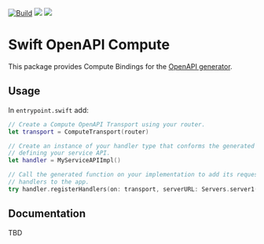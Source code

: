 [![Build](https://github.com/novr/swift-openapi-compute/actions/workflows/swift.yml/badge.svg)](https://github.com/novr/swift-openapi-compute/actions/workflows/swift.yml)
[![](https://img.shields.io/endpoint?url=https%3A%2F%2Fswiftpackageindex.com%2Fapi%2Fpackages%2Fnovr%2Fswift-openapi-compute%2Fbadge%3Ftype%3Dswift-versions)](https://swiftpackageindex.com/novr/swift-openapi-compute)
[![](https://img.shields.io/endpoint?url=https%3A%2F%2Fswiftpackageindex.com%2Fapi%2Fpackages%2Fnovr%2Fswift-openapi-compute%2Fbadge%3Ftype%3Dplatforms)](https://swiftpackageindex.com/novr/swift-openapi-compute)

# Swift OpenAPI Compute

This package provides Compute Bindings for the [OpenAPI generator](https://github.com/apple/swift-openapi-generator).

## Usage

In `entrypoint.swift` add:

```swift
// Create a Compute OpenAPI Transport using your router.
let transport = ComputeTransport(router)

// Create an instance of your handler type that conforms the generated protocol
// defining your service API.
let handler = MyServiceAPIImpl()

// Call the generated function on your implementation to add its request
// handlers to the app.
try handler.registerHandlers(on: transport, serverURL: Servers.server1())
```

## Documentation

TBD
